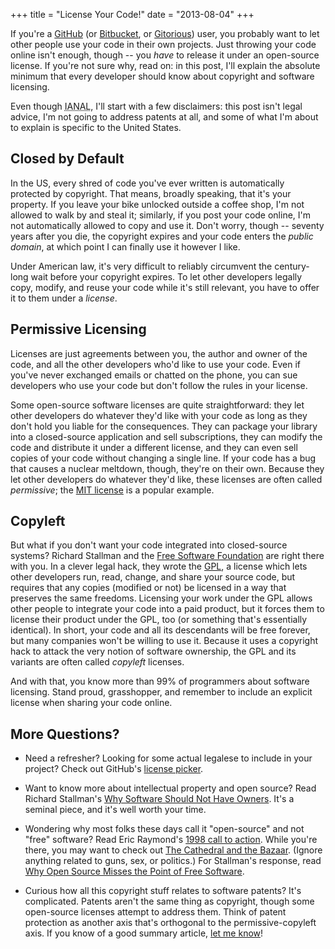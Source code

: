 +++
title = "License Your Code!"
date = "2013-08-04"
+++

If you're a [GitHub][] (or [Bitbucket][], or [Gitorious][]) user, you probably
want to let other people use your code in their own projects. Just throwing
your code online isn't enough, though -- you *have* to release it under an
open-source license.  If you're not sure why, read on: in this post, I'll
explain the absolute minimum that every developer should know about copyright
and software licensing.

Even though <abbr title="I Am Not a Lawyer">IANAL</abbr>, I'll start with a few
disclaimers: this post isn't legal advice, I'm not going to address patents at
all, and some of what I'm about to explain is specific to the United States.

## Closed by Default

In the US, every shred of code you've ever written is automatically protected
by copyright. That means, broadly speaking, that it's your property.  If you
leave your bike unlocked outside a coffee shop, I'm not allowed to walk by and
steal it; similarly, if you post your code online, I'm not automatically
allowed to copy and use it. Don't worry, though -- seventy years after you die,
the copyright expires and your code enters the *public domain*, at which point
I can finally use it however I like.

Under American law, it's very difficult to reliably circumvent the century-long
wait before your copyright expires. To let other developers legally copy,
modify, and reuse your code while it's still relevant, you have to offer it to
them under a *license*.

## Permissive Licensing

Licenses are just agreements between you, the author and owner of the code, and
all the other developers who'd like to use your code. Even if you've never
exchanged emails or chatted on the phone, you can sue developers who use your
code but don't follow the rules in your license.

Some open-source software licenses are quite straightforward: they let other
developers do whatever they'd like with your code as long as they don't hold
you liable for the consequences. They can package your library into a
closed-source application and sell subscriptions, they can modify the code and
distribute it under a different license, and they can even sell copies of your
code without changing a single line. If your code has a bug that causes a
nuclear meltdown, though, they're on their own. Because they let other
developers do whatever they'd like, these licenses are often called
*permissive*; the [MIT license][] is a popular example.

## Copyleft

But what if you don't want your code integrated into closed-source systems?
Richard Stallman and the [Free Software Foundation][fsf] are right there with
you. In a clever legal hack, they wrote the [GPL][], a license which lets other
developers run, read, change, and share your source code, but requires that any
copies (modified or not) be licensed in a way that preserves the same freedoms.
Licensing your work under the GPL allows other people to integrate your code
into a paid product, but it forces them to license their product under the GPL,
too (or something that's essentially identical). In short, your code and all
its descendants will be free forever, but many companies won't be willing to
use it. Because it uses a copyright hack to attack the very notion of
software ownership, the GPL and its variants are often called *copyleft*
licenses.

And with that, you know more than 99% of programmers about software licensing.
Stand proud, grasshopper, and remember to include an explicit license when
sharing your code online.

## More Questions?

* Need a refresher? Looking for some actual legalese to include in your
  project? Check out GitHub's [license picker][].

* Want to know more about intellectual property and open source? Read Richard
  Stallman's [Why Software Should Not Have Owners][no-owners]. It's a seminal
  piece, and it's well worth your time.

* Wondering why most folks these days call it "open-source" and not "free"
  software? Read Eric Raymond's [1998 call to action][esr-opensource]. While
  you're there, you may want to check out [The Cathedral and the Bazaar][catb].
  (Ignore anything related to guns, sex, or politics.) For Stallman's response,
  read [Why Open Source Misses the Point of Free Software][rms-opensource].

* Curious how all this copyright stuff relates to software patents? It's
  complicated. Patents aren't the same thing as copyright, though some
  open-source licenses attempt to address them. Think of patent protection as
  another axis that's orthogonal to the permissive-copyleft axis. If you know
  of a good summary article, [let me know](mailto:akshay@akshayshah.org)!

[GitHub]: http://github.com
[Bitbucket]: http://bitbucket.org
[Gitorious]: http://www.gitorious.com
[MIT license]: https://en.wikipedia.org/wiki/MIT_License
[fsf]: http://fsf.org
[GPL]: http://en.wikipedia.org/wiki/GNU_General_Public_License
[no-owners]: http://www.gnu.org/philosophy/why-free.html
[four-freedoms]: http://www.gnu.org/philosophy/free-sw.html
[license picker]: http://choosealicense.com/
[esr-opensource]: http://catb.org/~esr/open-source.html
[catb]: http://catb.org/esr/writings/cathedral-bazaar/cathedral-bazaar/
[rms-opensource]: http://www.gnu.org/philosophy/open-source-misses-the-point.html
